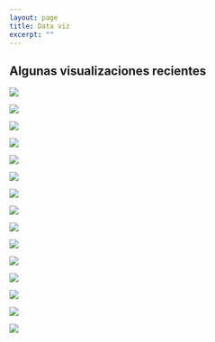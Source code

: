 ```yaml
---
layout: page
title: Data viz
excerpt: ""
---
```


## Algunas visualizaciones recientes 

![](images/ima2.png)

![](images/ima5.png)

![](images/ima6.png)

![](images/ima1.png)

![](images/ima11.png)

![](images/ima10.png)

![](images/ima12.png)

![](images/ani1.gif)

![](images/ani4.gif)

![](images/ima13.png)

![](images/ima4.png)

![](images/ima7.png)

![](images/inicio.png)

![](images/ima8.jpg)

![](images/ima9.png)
